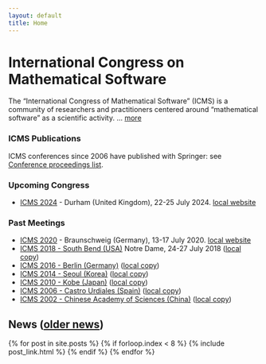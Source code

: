 ```yaml
---
layout: default
title: Home
---
```


# International Congress on Mathematical Software

The “International Congress of Mathematical Software” (ICMS) is a community of researchers
and practitioners centered around “mathematical software” as a scientific activity. ... [more](/about/)

### ICMS Publications

ICMS conferences since 2006 have published with Springer: see [Conference proceedings list](https://link.springer.com/conference/icms).

### Upcoming Congress

* [ICMS 2024](/2024/) - Durham (United Kingdom), 22-25 July 2024. [local website](https://maths.dur.ac.uk/icms2024)

### Past Meetings
* [ICMS 2020](/2020/) - Braunschweig (Germany), 13-17 July 2020. [local website](http://www.iaa.tu-bs.de/AppliedAlgebra/ICMS2020/ICMS2020.html)
* [ICMS 2018 - South Bend (USA)](/2018/) Notre Dame, 24-27 July 2018 ([local copy](/2018/))
* [ICMS 2016 - Berlin (Germany)](http://icms2016.zib.de/) ([local copy](/2016/))
* [ICMS 2014 - Seoul (Korea)](http://voronoi.hanyang.ac.kr/icms2014/) ([local copy](/2014/))
* [ICMS 2010 - Kobe (Japan)](http://www.math.kobe-u.ac.jp/icms2010/) ([local copy](/2010/))
* [ICMS 2006 - Castro Urdiales (Spain)](http://www.icms2006.unican.es/) ([local copy](/2006/))
* [ICMS 2002 - Chinese Academy of Sciences (China)](http://www.mmrc.iss.ac.cn/icms/) ([local copy](/2002/))

## News ([older news](news/))

{% for post in site.posts %}
    {% if forloop.index < 8 %}
	{% include post_link.html %}
    {% endif %}
{% endfor %}
